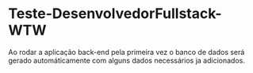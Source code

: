 # Teste-DesenvolvedorFullstack-WTW
 Ao rodar a aplicação back-end pela primeira vez o banco de dados será gerado automáticamente com alguns dados necessários ja adicionados.

